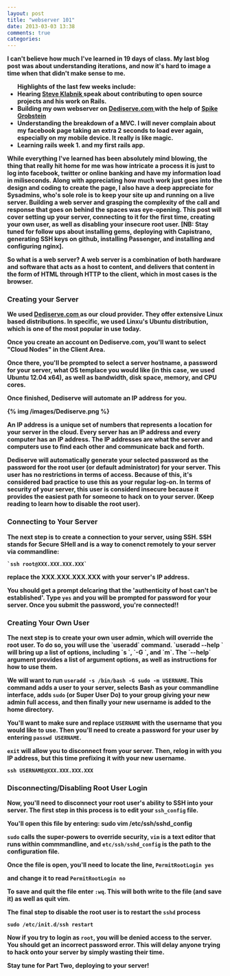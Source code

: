 ```yaml
---
layout: post
title: "webserver 101"
date: 2013-03-03 13:38
comments: true
categories: 
---
```


<script type="text/javascript">

  var _gaq = _gaq || [];
  _gaq.push(['_setAccount', 'UA-38989132-1']);
  _gaq.push(['_trackPageview']);

  (function() {
    var ga = document.createElement('script'); ga.type = 'text/javascript'; ga.async = true;
    ga.src = ('https:' == document.location.protocol ? 'https://ssl' : 'http://www') + '.google-analytics.com/ga.js';
    var s = document.getElementsByTagName('script')[0]; s.parentNode.insertBefore(ga, s);
  })();

</script>

<strong>I can't believe how much I've learned in 19 days of class.<strong> My last blog post was about understanding iterations, and now it's hard to image a time when that didn't make sense to me. 

 <ul> Highlights of the last few weeks include:
  <li> Hearing <a href="http://steveklabnik.com/"> Steve Klabnik </a> speak about contributing to open source projects and his work on Rails. </li>
  <li> Building my own webserver on <a href="www.dediserve.com"> Dediserve.com </a> with the help of <a href="http://spike.grobste.in/"> Spike Grobstein </a> </li>
  <li> Understanding the breakdown of a MVC. I will never complain about my facebook page taking an extra 2 seconds to load ever again, especially on my mobile device. It really is like magic. </li>
  <li> Learning rails week 1. and my first rails app. </li>
</ul>

  While everything I've learned has been absolutely mind blowing, the thing that really hit home for me was how intricate a process it is just to log into facebook, twitter or online banking and have my information load in miliseconds. Along with appreciating how much work just goes into the design and coding to create the page, I also have a deep appreciate for Sysadmins, who's sole role is to keep your site up and running on a live server. Building a web server and grasping the complexity of the call and response that goes on behind the spaces was eye-opening. This post will cover setting up your server, connecting to it for the first time, creating your own user, as well as disabling your insecure root user. [NB: Stay tuned for follow ups about installing gems, deploying with Capistrano, generating SSH keys on github, installing Passenger, and installing and configuring nginx].  

  <strong>So what is a web server? A web server </strong> is a combination of both hardware and software that acts as a host to content, and delivers that content in the form of HTML through HTTP to the client, which in most cases is the browser.

<h3> Creating your Server </h3>
  <p>We used <a href="www.dediserve.com" alt="Dediserve's Website"> Dediserve.com </a> as our cloud provider. They offer extensive Linux based distributions. In specific, we used Linxu's Ubuntu distribution, which is one of the most popular in use today. </p>

  <p>Once you create an account on Dediserve.com, you'll want to select "Cloud Nodes" in the Client Area. </p>

  <p> Once there, you'll be prompted to select a server hostname, a password for your server, what OS templace you would like (in this case, we used Ubuntu 12.04 x64), as well as bandwidth, disk space, memory, and CPU cores.</p>

  <p>Once finished, Dediserve will automate an IP address for you. </p>


  {% img /images/Dediserve.png %}

  <p><strong> An IP address is a unique set of numbers </strong> that represents a location for your server in the cloud. Every server has an IP address and every computer has an IP address. The IP addresses are what the server and computers use to find each other and communicate back and forth. </p>

  <p> Dediserve will automatically generate your selected password as the password for the root user (or default administrator) for your server. This user has no restrictions in terms of access. Because of this, it's considered bad practice to use this as your regular log-on. In terms of security of your server, this user is considerd insecure because it provides the easiest path for someone to hack on to your server. (Keep reading to learn how to disable the root user). </p>

<h3> Connecting to Your Server </h3>
  </p>The next step is to create a connection to your server, using SSH. SSH stands for Secure SHell and is a way to conenct remotely to your server via commandline: </p>

    `ssh root@XXX.XXX.XXX.XXX`

 replace the XXX.XXX.XXX.XXX with your server's IP address. 

You should get a prompt delcaring that the 'authenticity of host can't be established'. Type `yes` and you will be prompted for password for your server. Once you submit the password, you're connected!! 

<h3> Creating Your Own User </h3>
The next step is to create your own user admin, which will override the root user. To do so, you will use the `useradd` command. 
`useradd --help ` will bring up a list of options, including `s <shell>`, `-G <groups>`, and  `m`. The `--help` argument provides a list of argument options, as well as instructions for how to use them.

We will want to run `useradd -s /bin/bash -G sudo -m USERNAME`. This command adds a user to your server, selects Bash as your commandline interface, adds `sudo` (or Super User Do) to your group giving your new admin full access, and then finally your new username is added to the home directory. 

You'll want to make sure and replace `USERNAME` with the username that you would like to use. 
Then you'll need to create a password for your user by entering `passwd USERNAME`.

`exit` will allow you to disconnect from your server. Then, relog in with you IP address, but this time prefixing it with your new username.
    
    ssh USERNAME@XXX.XXX.XXX.XXX

<h3> Disconnecting/Disabling Root User Login </h3>

Now, you'll need to disconnect your root user's ability to SSH into your server. The first step in this process is to edit your `ssh_config` file.

You'll open this file by entering:
    sudo vim /etc/ssh/sshd_config

`sudo` calls the super-powers to override security, `vim` is a text editor that runs within commmandline, and `etc/ssh/sshd_config` is the path to the configuration file. 

Once the file is open, you'll need to locate the line, 
  `PermitRootLogin yes`

and change it to read
  `PermitRootLogin no`

To save and quit the file enter `:wq`. This will both write to the file (and save it) as well as quit vim. 

The final step to disable the root user is to restart the `sshd` process

  `sudo /etc/init.d/ssh restart`

Now if you try to login as `root`, you will be denied access to the server. You should get an incorrect password error. This will delay anyone trying to hack onto your server by simply wasting their time.

Stay tune for Part Two, deploying to your server! 









